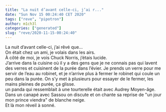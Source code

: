 ```yaml
---
title: "La nuit d’avant celle-ci, j’ai r..."
date: "Sun Nov 15 00:24:40 CET 2020"
tags: ["reve", "pipotron"]
author: m1ch3l
categories: ["generated"]
slug: "reve/2020-11-15-00:24:40"
---
```


La nuit d’avant celle-ci, j’ai rêvé que...<br>
On était chez un ami, je volais dans les airs.<br>
À côté de moi, je vois Chuck Norris, j’étais lucide.<br>
J’arrive dans la cuisine où il y a des gens que je ne connais pas qui lavent des verres et cuisinent de la purée dans l’évier. Je prends un verre pour me servir de l’eau au robinet, et je n’arrive plus à fermer le robinet qui coule un peu dans la purée. On s’y met à plusieurs pour essayer de le fermer, les mains pleines de purée, ça glisse.<br>
un panda qui ressemblait à une tourterelle était avec Audrey Moyen-âge.<br>
Dans un canapé avec Sassou on discute et on chante sa reprise de "un jour mon prince viendra" de blanche neige.<br>
Et là mon réveil à sonné.<br>
